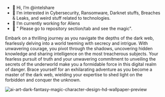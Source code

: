 - 👋 Hi, I’m @intelshare
- 👀 I’m interested in Cybersecurity, Ransomware, Darknet stuffs, Breaches & Leaks, and weird stuff related to technologies.
- 🌱 I’m currently working for Aliens
- 🥷 " Please go to repository section/tab and see the magic".

Embark on a thrilling journey as you navigate the depths of the dark web, fearlessly delving into a world teeming with secrecy and intrigue. With unwavering courage, you pivot through the shadows, uncovering hidden knowledge and sharing intelligence on the most treacherous subjects. Your fearless pursuit of truth and your unwavering commitment to unveiling the secrets of the underworld make you a formidable force in this digital realm of danger. Brace yourself for an exhilarating adventure as you become a master of the dark web, wielding your expertise to shed light on the forbidden and conquer the unknown.

![ai-art-dark-fantasy-magic-character-design-hd-wallpaper-preview](https://github.com/intelshare/intelshare/assets/139314161/f1827aff-1194-4b00-a014-99e1b5c34c8e)


